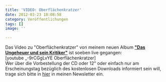 ```yaml
---
title: 'VIDEO: Oberflächenkratzer'
date: 2012-03-23 18:08:58
category: Veröffentlichungen
tags: []
image: ''

---
```


Das Video zu "Oberflächenkratzer" von meinem neuen Album [**"Das Ungeheuer und sein Kritiker"**](http://misanthrop.bandcamp.com/album/das-ungeheuer-und-sein-kritiker) ist soeben live gegangen:  
[youtube \_-9rCGgLvYE Oberflächenkratzer]  
Wer über die Vorbestellung der CD oder 12" oder einfach nur am Erscheinungstag bezüglich des kostenlosen Downloads informiert sein will, trage sich bitte in [hier](http://www.misantropolis.de/misanthrop-newsletter/) in meinen Newsletter ein.
